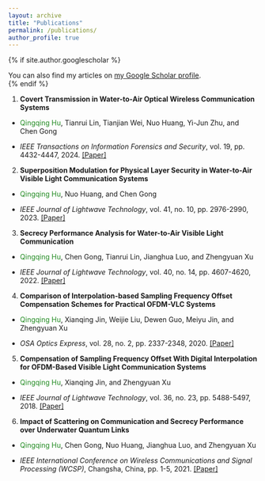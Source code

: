 ```yaml
---
layout: archive
title: "Publications"
permalink: /publications/
author_profile: true
---
```


{% if site.author.googlescholar  %}
  <div class="wordwrap">You can also find my articles on <a href="{{site.author.googlescholar}}">my Google Scholar profile</a>.</div>
{% endif %}

1. **Covert Transmission in Water-to-Air Optical Wireless Communication Systems**
  - <p><span style="color: ForestGreen">Qingqing Hu</span>, Tianrui Lin, Tianjian Wei, Nuo Huang, Yi-Jun Zhu, and Chen Gong</p>
  - *IEEE Transactions on Information Forensics and Security*, vol. 19, pp. 4432-4447, 2024. [[Paper]](/files/TIFS_Covert_Transmission.pdf)
2. **Superposition Modulation for Physical Layer Security in Water-to-Air Visible Light Communication Systems**
  - <p><span style="color: ForestGreen">Qingqing Hu</span>, Nuo Huang, and Chen Gong</p>
  - *IEEE Journal of Lightwave Technology*, vol. 41, no. 10, pp. 2976-2990, 2023. [[Paper]](/files/JLT_Superposition_Modulation.pdf)
3. **Secrecy Performance Analysis for Water-to-Air Visible Light Communication**
  - <p><span style="color: ForestGreen">Qingqing Hu</span>, Chen Gong, Tianrui Lin, Jianghua Luo, and Zhengyuan Xu</p>
  - *IEEE Journal of Lightwave Technology*, vol. 40, no. 14, pp. 4607-4620, 2022. [[Paper]](/files/JLT_Secrecy_Performance.pdf)
4. **Comparison of Interpolation-based Sampling Frequency Offset Compensation Schemes for Practical OFDM-VLC Systems**
  - <p><span style="color: ForestGreen">Qingqing Hu</span>, Xianqing Jin, Weijie Liu, Dewen Guo, Meiyu Jin, and Zhengyuan Xu</p>
  - *OSA Optics Express*, vol. 28, no. 2, pp. 2337-2348, 2020. [[Paper]](/files/OE_Comparison.pdf)
5. **Compensation of Sampling Frequency Offset With Digital Interpolation for OFDM-Based Visible Light Communication Systems**
  - <p><span style="color: ForestGreen">Qingqing Hu</span>, Xianqing Jin, and Zhengyuan Xu</p>
  - *IEEE Journal of Lightwave Technology*, vol. 36, no. 23, pp. 5488-5497, 2018. [[Paper]](/files/JLT_Compensation.pdf)
6. **Impact of Scattering on Communication and Secrecy Performance over Underwater Quantum Links**
  - <p><span style="color: ForestGreen">Qingqing Hu</span>, Chen Gong, Nuo Huang, Jianghua Luo, and Zhengyuan Xu</p>
  - *IEEE International Conference on Wireless Communications and Signal Processing (WCSP)*, Changsha, China, pp. 1-5, 2021. [[Paper]](/files/WCSP_Impact_of_Scattering.pdf)


